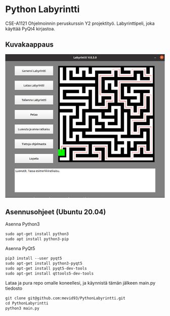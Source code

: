 # Python Labyrintti
CSE-A1121 Ohjelmoinnin peruskurssin Y2 projektityö. Labyrinttipeli, joka käyttää PyQt4 kirjastoa.

## Kuvakaappaus

![screenshot](./images/maze_example.png)


## Asennusohjeet (Ubuntu 20.04)

Asenna Python3

```
sudo apt-get install python3
sudo apt install python3-pip
```

Asenna PyQt5

```
pip3 install --user pyqt5  
sudo apt-get install python3-pyqt5  
sudo apt-get install pyqt5-dev-tools
sudo apt-get install qttools5-dev-tools
```

Lataa ja pura repo omalle koneellesi, ja käynnistä tämän jälkeen main.py tiedosto

```
git clone git@github.com:mevid93/PythonLabyrintti.git
cd PythonLabyrintti
python3 main.py
```
